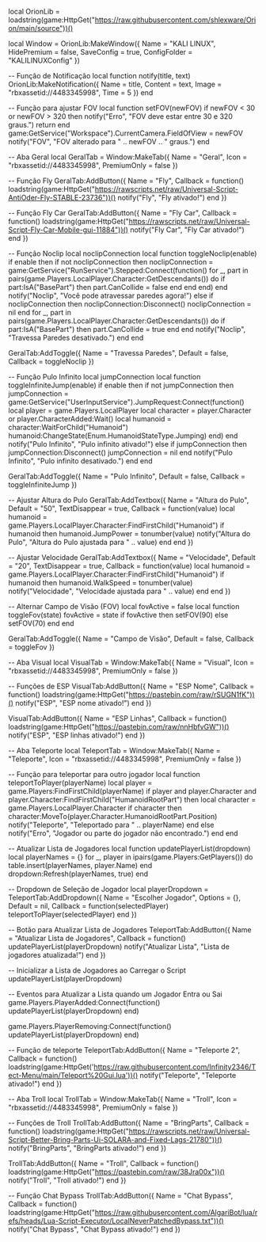 local OrionLib = loadstring(game:HttpGet("https://raw.githubusercontent.com/shlexware/Orion/main/source"))()

local Window = OrionLib:MakeWindow({
    Name = "KALI LINUX",
    HidePremium = false,
    SaveConfig = true,
    ConfigFolder = "KALILINUXConfig"
})

-- Função de Notificação
local function notify(title, text)
    OrionLib:MakeNotification({
        Name = title,
        Content = text,
        Image = "rbxassetid://4483345998",
        Time = 5
    })
end

-- Função para ajustar FOV
local function setFOV(newFOV)
    if newFOV < 30 or newFOV > 320 then
        notify("Erro", "FOV deve estar entre 30 e 320 graus.")
        return
    end
    game:GetService("Workspace").CurrentCamera.FieldOfView = newFOV
    notify("FOV", "FOV alterado para " .. newFOV .. " graus.")
end

-- Aba Geral
local GeralTab = Window:MakeTab({
    Name = "Geral",
    Icon = "rbxassetid://4483345998",
    PremiumOnly = false
})

-- Função Fly
GeralTab:AddButton({
    Name = "Fly",
    Callback = function()
        loadstring(game:HttpGet("https://rawscripts.net/raw/Universal-Script-AntiOder-Fly-STABLE-23736"))()
        notify("Fly", "Fly ativado!")
    end
})

-- Função Fly Car
GeralTab:AddButton({
    Name = "Fly Car",
    Callback = function()
        loadstring(game:HttpGet("https://rawscripts.net/raw/Universal-Script-Fly-Car-Mobile-gui-11884"))()
        notify("Fly Car", "Fly Car ativado!")
    end
})

-- Função Noclip
local noclipConnection
local function toggleNoclip(enable)
    if enable then
        if not noclipConnection then
            noclipConnection = game:GetService("RunService").Stepped:Connect(function()
                for _, part in pairs(game.Players.LocalPlayer.Character:GetDescendants()) do
                    if part:IsA("BasePart") then
                        part.CanCollide = false
                    end
                end
            end)
        end
        notify("Noclip", "Você pode atravessar paredes agora!")
    else
        if noclipConnection then
            noclipConnection:Disconnect()
            noclipConnection = nil
        end
        for _, part in pairs(game.Players.LocalPlayer.Character:GetDescendants()) do
            if part:IsA("BasePart") then
                part.CanCollide = true
            end
        end
        notify("Noclip", "Travessa Paredes desativado.")
    end
end

GeralTab:AddToggle({
    Name = "Travessa Paredes",
    Default = false,
    Callback = toggleNoclip
})

-- Função Pulo Infinito
local jumpConnection
local function toggleInfiniteJump(enable)
    if enable then
        if not jumpConnection then
            jumpConnection = game:GetService("UserInputService").JumpRequest:Connect(function()
                local player = game.Players.LocalPlayer
                local character = player.Character or player.CharacterAdded:Wait()
                local humanoid = character:WaitForChild("Humanoid")
                humanoid:ChangeState(Enum.HumanoidStateType.Jumping)
            end)
        end
        notify("Pulo Infinito", "Pulo infinito ativado!")
    else
        if jumpConnection then
            jumpConnection:Disconnect()
            jumpConnection = nil
        end
        notify("Pulo Infinito", "Pulo infinito desativado.")
    end
end

GeralTab:AddToggle({
    Name = "Pulo Infinito",
    Default = false,
    Callback = toggleInfiniteJump
})

-- Ajustar Altura do Pulo
GeralTab:AddTextbox({
    Name = "Altura do Pulo",
    Default = "50",
    TextDisappear = true,
    Callback = function(value)
        local humanoid = game.Players.LocalPlayer.Character:FindFirstChild("Humanoid")
        if humanoid then
            humanoid.JumpPower = tonumber(value)
            notify("Altura do Pulo", "Altura do Pulo ajustada para " .. value)
        end
    end
})

-- Ajustar Velocidade
GeralTab:AddTextbox({
    Name = "Velocidade",
    Default = "20",
    TextDisappear = true,
    Callback = function(value)
        local humanoid = game.Players.LocalPlayer.Character:FindFirstChild("Humanoid")
        if humanoid then
            humanoid.WalkSpeed = tonumber(value)
            notify("Velocidade", "Velocidade ajustada para " .. value)
        end
    end
})

-- Alternar Campo de Visão (FOV)
local fovActive = false
local function toggleFov(state)
    fovActive = state
    if fovActive then
        setFOV(90)
    else
        setFOV(70)
    end
end

GeralTab:AddToggle({
    Name = "Campo de Visão",
    Default = false,
    Callback = toggleFov
})

-- Aba Visual
local VisualTab = Window:MakeTab({
    Name = "Visual",
    Icon = "rbxassetid://4483345998",
    PremiumOnly = false
})

-- Funções de ESP
VisualTab:AddButton({
    Name = "ESP Nome",
    Callback = function()
        loadstring(game:HttpGet("https://pastebin.com/raw/rSUGN1fK"))()
        notify("ESP", "ESP nome ativado!")
    end
})

VisualTab:AddButton({
    Name = "ESP Linhas",
    Callback = function()
        loadstring(game:HttpGet("https://pastebin.com/raw/nnHbfvGW"))()
        notify("ESP", "ESP linhas ativado!")
    end
})

-- Aba Teleporte
local TeleportTab = Window:MakeTab({
    Name = "Teleporte",
    Icon = "rbxassetid://4483345998",
    PremiumOnly = false
})

-- Função para teleportar para outro jogador
local function teleportToPlayer(playerName)
    local player = game.Players:FindFirstChild(playerName)
    if player and player.Character and player.Character:FindFirstChild("HumanoidRootPart") then
        local character = game.Players.LocalPlayer.Character
        if character then
            character:MoveTo(player.Character.HumanoidRootPart.Position)
            notify("Teleporte", "Teleportado para " .. playerName)
        end
    else
        notify("Erro", "Jogador ou parte do jogador não encontrado.")
    end
end

-- Atualizar Lista de Jogadores
local function updatePlayerList(dropdown)
    local playerNames = {}
    for _, player in ipairs(game.Players:GetPlayers()) do
        table.insert(playerNames, player.Name)
    end
    dropdown:Refresh(playerNames, true)
end

-- Dropdown de Seleção de Jogador
local playerDropdown = TeleportTab:AddDropdown({
    Name = "Escolher Jogador",
    Options = {},
    Default = nil,
    Callback = function(selectedPlayer)
        teleportToPlayer(selectedPlayer)
    end
})

-- Botão para Atualizar Lista de Jogadores
TeleportTab:AddButton({
    Name = "Atualizar Lista de Jogadores",
    Callback = function()
        updatePlayerList(playerDropdown)
        notify("Atualizar Lista", "Lista de jogadores atualizada!")
    end
})

-- Inicializar a Lista de Jogadores ao Carregar o Script
updatePlayerList(playerDropdown)

-- Eventos para Atualizar a Lista quando um Jogador Entra ou Sai
game.Players.PlayerAdded:Connect(function()
    updatePlayerList(playerDropdown)
end)

game.Players.PlayerRemoving:Connect(function()
    updatePlayerList(playerDropdown)
end)

-- Função de teleporte 
TeleportTab:AddButton({
    Name = "Teleporte 2",
    Callback = function()
        loadstring(game:HttpGet('https://raw.githubusercontent.com/Infinity2346/Tect-Menu/main/Teleport%20Gui.lua'))()
        notify("Teleporte", "Teleporte ativado!")
    end
})

-- Aba Troll
local TrollTab = Window:MakeTab({
    Name = "Troll",
    Icon = "rbxassetid://4483345998",
    PremiumOnly = false
})

-- Funções de Troll
TrollTab:AddButton({
    Name = "BringParts",
    Callback = function()
        loadstring(game:HttpGet("https://rawscripts.net/raw/Universal-Script-Better-Bring-Parts-Ui-SOLARA-and-Fixed-Lags-21780"))()
        notify("BringParts", "BringParts ativado!")
    end
})

TrollTab:AddButton({
    Name = "Troll",
    Callback = function()
        loadstring(game:HttpGet("https://pastebin.com/raw/38Jra00x"))()
        notify("Troll", "Troll ativado!")
    end
})

-- Função Chat Bypass
TrollTab:AddButton({
    Name = "Chat Bypass",
    Callback = function()
        loadstring(game:HttpGet("https://raw.githubusercontent.com/AlgariBot/lua/refs/heads/Lua-Script-Executor/LocalNeverPatchedBypass.txt"))()
        notify("Chat Bypass", "Chat Bypass ativado!")
    end
})
